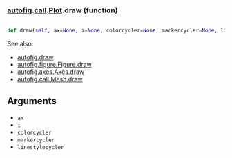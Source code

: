 ### [autofig](autofig.md).[call](autofig.call.md).[Plot](autofig.call.Plot.md).draw (function)


```py

def draw(self, ax=None, i=None, colorcycler=None, markercycler=None, linestylecycler=None)

```



See also:

* [autofig.draw](autofig.draw.md)
* [autofig.figure.Figure.draw](autofig.figure.Figure.draw.md)
* [autofig.axes.Axes.draw](autofig.axes.Axes.draw.md)
* [autofig.call.Mesh.draw](autofig.call.Mesh.draw.md)

Arguments
-----------
* `ax`
* `i`
* `colorcycler`
* `markercycler`
* `linestylecycler`

